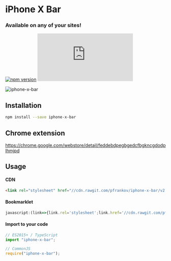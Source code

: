 # iPhone X Bar
### Available on any of your sites!
[![npm version](https://badge.fury.io/js/iphone-x-bar.svg)](https://www.npmjs.com/package/iphone-x-bar)
![](http://img.badgesize.io/pfrankov/iphone-x-bar/master/iphone-x-bar.css)


![iphone-x-bar](https://user-images.githubusercontent.com/584632/30505297-748259a0-9a7c-11e7-8ccd-fad6ca650c33.gif)

## Installation
```bash
npm install --save iphone-x-bar
``` 

## Chrome extension
https://chrome.google.com/webstore/detail/feddebdpegbgedcfbgkncgdodplhmjpd

## Usage

#### CDN
```html
<link rel="stylesheet" href="//cdn.rawgit.com/pfrankov/iphone-x-bar/v2.1.0/iphone-x-bar.css"/>
```

#### Bookmarklet
```js
javascript:(link=>{link.rel='stylesheet';link.href='//cdn.rawgit.com/pfrankov/iphone-x-bar/v2.1.0/iphone-x-bar.css';document.body.appendChild(link)})(document.createElement('link'))
```

#### Import to your code
```javascript
// ES2015+ / TypeScript
import "iphone-x-bar";

// CommonJS
require("iphone-x-bar");
``` 